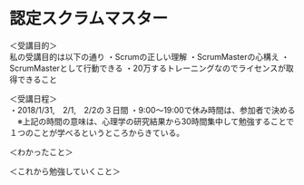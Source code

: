 # 認定スクラムマスター
＜受講目的＞  
私の受講目的は以下の通り
・Scrumの正しい理解
・ScrumMasterの心構え
・ScrumMasterとして行動できる
・20万するトレーニングなのでライセンスが取得できること

＜受講日程＞  
・2018/1/31,　2/1,　2/2の３日間
・9:00〜19:00で休み時間は、参加者で決める
　※上記の時間の意味は、心理学の研究結果から30時間集中して勉強することで１つのことが学べるというところからきている。

＜わかったこと＞  

＜これから勉強していくこと＞  
